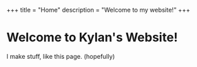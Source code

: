 +++
title = "Home"
description = "Welcome to my website!"
+++

# Welcome to Kylan's Website!

I make stuff, like this page. (hopefully)
